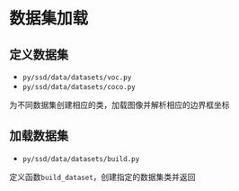 
# 数据集加载

## 定义数据集

* `py/ssd/data/datasets/voc.py`
* `py/ssd/data/datasets/coco.py`

为不同数据集创建相应的类，加载图像并解析相应的边界框坐标

## 加载数据集

* `py/ssd/data/datasets/build.py`

定义函数`build_dataset`，创建指定的数据集类并返回